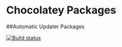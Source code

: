 # Chocolatey Packages
##Automatic Updater Packages
 
[![Build status](https://ci.appveyor.com/api/projects/status/13fj1n7eli2q625n/branch/master?svg=true)](https://ci.appveyor.com/project/ionred/chocolatey-packages-1gyxr/branch/master)
